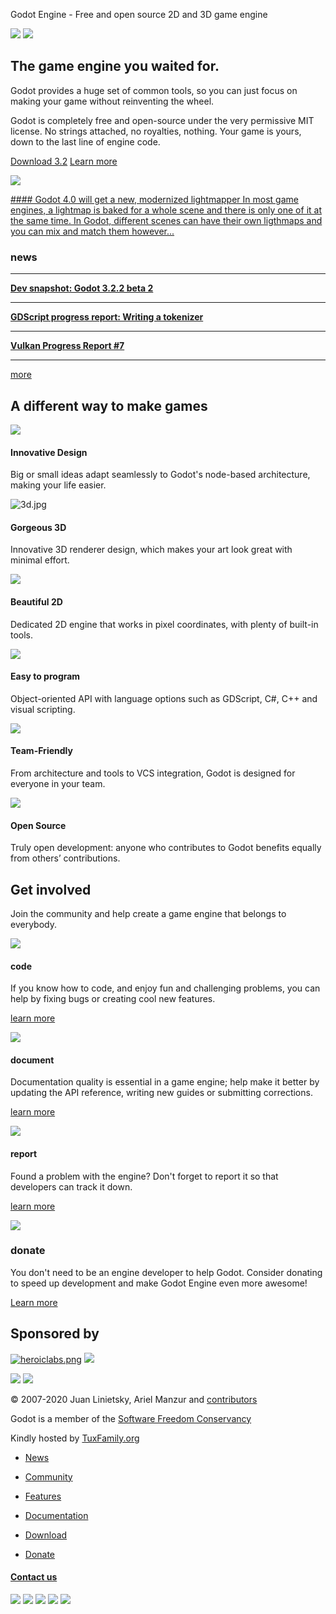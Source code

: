 Godot Engine - Free and open source 2D and 3D game engine

 [![](../_resources/62b7369ff470f51a0be674207c282269.png)](https://godotengine.org/)    ![](../_resources/01265861177fef41926875b2123ae4b4.png)

## The game engine you waited for.

Godot provides a huge set of common tools, so you can just focus on making your game without reinventing the wheel.

Godot is completely free and open-source under the very permissive MIT license. No strings attached, no royalties, nothing. Your game is yours, down to the last line of engine code.

 [ Download  3.2](https://godotengine.org/download)  [Learn more](https://godotengine.org/features)

 ![](../_resources/5b0da327dfcad53e628915bfef905ec6.png)

 [  #### Godot 4.0 will get a new, modernized lightmapper    In most game engines, a lightmap is baked for a whole scene and there is only one of it at the same time. In Godot, different scenes can have their own ligthmaps and you can mix and match them however...](https://godotengine.org/article/godot-40-will-get-new-modernized-lightmapper)

### news

* * *

 [**Dev snapshot: Godot 3.2.2 beta 2**](https://godotengine.org/article/dev-snapshot-godot-3-2-2-beta-2)

* * *

 [**GDScript progress report: Writing a tokenizer**](https://godotengine.org/article/gdscript-progress-report-writing-tokenizer)

* * *

 [**Vulkan Progress Report #7**](https://godotengine.org/article/vulkan-progress-report-7)

* * *

[more](https://godotengine.org/news)

## A different way to make games

 ![](../_resources/810214c0019817ed143bb4ae85c44eff.png)

#### Innovative Design

Big or small ideas adapt seamlessly to Godot's node-based architecture, making your life easier.

 ![3d.jpg](../_resources/c62300f5aaa7b4b81556f41fafab398c.jpg)

#### Gorgeous 3D

Innovative 3D renderer design, which makes your art look great with minimal effort.

 ![](../_resources/06449e39ff1d80dc732fcafae46cf082.png)

#### Beautiful 2D

Dedicated 2D engine that works in pixel coordinates, with plenty of built-in tools.

 ![](../_resources/1b2fb1de837e6879ea9ae7f2c06682d1.png)

#### Easy to program

Object-oriented API with language options such as GDScript, C#, C++ and visual scripting.

 ![](../_resources/5a2712865839d43c22ac8bc6c8c3f7dd.png)

#### Team-Friendly

From architecture and tools to VCS integration, Godot is designed for everyone in your team.

 ![](../_resources/9e05d41ad99e07e2e04e1f5a3f98f36e.png)

#### Open Source

Truly open development: anyone who contributes to Godot benefits equally from others’ contributions.

## Get involved

Join the community and help create a game engine that belongs to everybody.

 ![](../_resources/d68fb1edb1af21b55504405ee679b9da.png)

#### code

If you know how to code, and enjoy fun and challenging problems, you can help by fixing bugs or creating cool new features.

 [learn more](https://docs.godotengine.org/en/stable/community/contributing/ways_to_contribute.html#contributing-code)

 ![](../_resources/e4627ba3193520f0b43d37ac6e1236c3.png)

#### document

Documentation quality is essential in a game engine; help make it better by updating the API reference, writing new guides or submitting corrections.

 [learn more](https://docs.godotengine.org/en/stable/community/contributing/ways_to_contribute.html#contributing-to-the-documentation)

 ![](../_resources/f46513327f3589f1a15419c9d2d1f649.png)

#### report

Found a problem with the engine? Don't forget to report it so that developers can track it down.

 [learn more](https://docs.godotengine.org/en/stable/community/contributing/ways_to_contribute.html#testing-and-reporting-issues)

 ![](../_resources/8d61c268488168fd5e42bba815b40df7.png)

### donate

You don't need to be an engine developer to help Godot. Consider donating to speed up development and make Godot Engine even more awesome!

 [Learn more](https://godotengine.org/donate)

## Sponsored by

 [![heroiclabs.png](../_resources/4c783005e73077331ed52ebf3b933690.png)](https://heroiclabs.com/)  [![](../_resources/4d5f6eeb7a0ef93a89d13367767433dd.png)](http://www.interblockgaming.com/)

 [![](../_resources/59dd0629b7362b65b67fe3a607f35b5f.png)](https://www.gamblify.com/)  [![](../_resources/b01b39705a29c6c260e2eb91165490e3.png)](https://www.moonwards.com/)

© 2007-2020 Juan Linietsky, Ariel Manzur and [contributors](https://github.com/godotengine/godot/blob/master/AUTHORS.md)

Godot is a member of the [Software Freedom Conservancy](https://sfconservancy.org/)

Kindly hosted by [TuxFamily.org](https://tuxfamily.org/)

- [News](https://godotengine.org/news)

- [Community](https://godotengine.org/community)

- [Features](https://godotengine.org/features)

- [Documentation](https://docs.godotengine.org/)

- [Download](https://godotengine.org/download)

- [Donate](https://godotengine.org/donate)

#### [Contact us](https://godotengine.org/contact)

 [![](../_resources/9d8c934779c73a67694dcd2aa4a7f53b.png)](https://www.facebook.com/groups/godotengine/)  [![](../_resources/354b74454e1fdca69ffacb0c643fda79.png)](https://twitter.com/godotengine)  [![](../_resources/dda0d6567bbe2957ee3d95b9200b7c6a.png)](https://github.com/godotengine)  [![](../_resources/42d1eb02df911dfc5502732fcb788e0d.png)](https://www.reddit.com/r/godot)  [![](../_resources/d287064d12d0a095a1b08e9c8a25e52b.png)](https://godotengine.org/rss.xml)